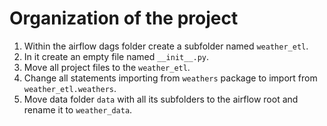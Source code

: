 
# Organization of the project

1. Within the airflow dags folder create a subfolder named `weather_etl`.
2. In it create an empty file named `__init__.py`.
3. Move all project files to the `weather_etl`.
4. Change all statements importing from `weathers` package to import from `weather_etl.weathers`.
5. Move data folder `data` with all its subfolders to the airflow root and rename it to `weather_data`.
